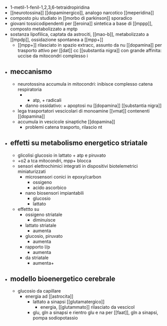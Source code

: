 - 1-metil-1-fenil-1,2,3,6-tetraidropiridina
- [[neurotossina]] [[dopaminergico]], analogo narcotico [[meperidina]]
- composto piu studiato in [[morbo di parkinson]] sporadico
- giovani tossicodipendenti per [[eroina]] sintetica a base di [[mppp]], composto metabolizzato a mptp
- sostanza lipofilica, captata da astrociti, [[mao-b]], metabolizzato a [[mpdp]], ossidazione spontanea a [[mpp+]]
	- [[mpp+]] rilasciato in spazio extracc, assunto da nu [[dopamina]] per trasporto attivo per [[dat]] cc [[substantia nigra]] con grande affinita: uccise da mitocondri complesso i
- ## meccanismo
	- neurotossina accumula in mitocondri: inibisce complesso catena respiratoria
		- - atp, + radicali
		- danno ossidativo: + apoptosi nu [[dopamina]] [[substantia nigra]]
	- lega trasportatori vescicolari di monoamine [[vmat]] contenenti [[dopamina]]
	- accumula in vescicole sinaptiche [[dopamina]]
		- problemi catena trasporto, rilascio nt
- ## effetti su metabolismo energetico striatale
	- glicolisi glucosio in lattato + atp e piruvato
	- +o2 a tca mitocondri, mpp+ blocca
	- sensori elettrochimici integrati in dispositivi biotelemetrici miniaturizzati
		- microsensori conici in epoxy/carbon
			- ossigeno
			- acido ascorbico
		- nano biosensori impiantabili
			- glucosio
			- lattato
	- effettto su 
		- ossigeno striatale
			- diminuisce
		- lattato striatale
			- aumenta
		- glucosio, piruvato
			- aumenta
		- rapporto l/p
			- aumenta
		- da striatale
			- aumenta+
- ## modello bioenergetico cerebrale
	- glucosio da capillare
		- energia ad [[astrocita]]
			- lattato a sinapsi [[glutamatergico]]
				- energia, [[glutammato]] rilasciato da vescicol
			- glu, gln a sinapsi e rientro glu e na per [[faat]], gln a sinapsi, pompa sodiopotassio